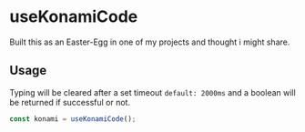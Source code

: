 # useKonamiCode

Built this as an Easter-Egg in one of my projects and thought i might share.

## Usage

Typing will be cleared after a set timeout `default: 2000ms` and a boolean will be returned if successful or not.

```ts
const konami = useKonamiCode();
```
